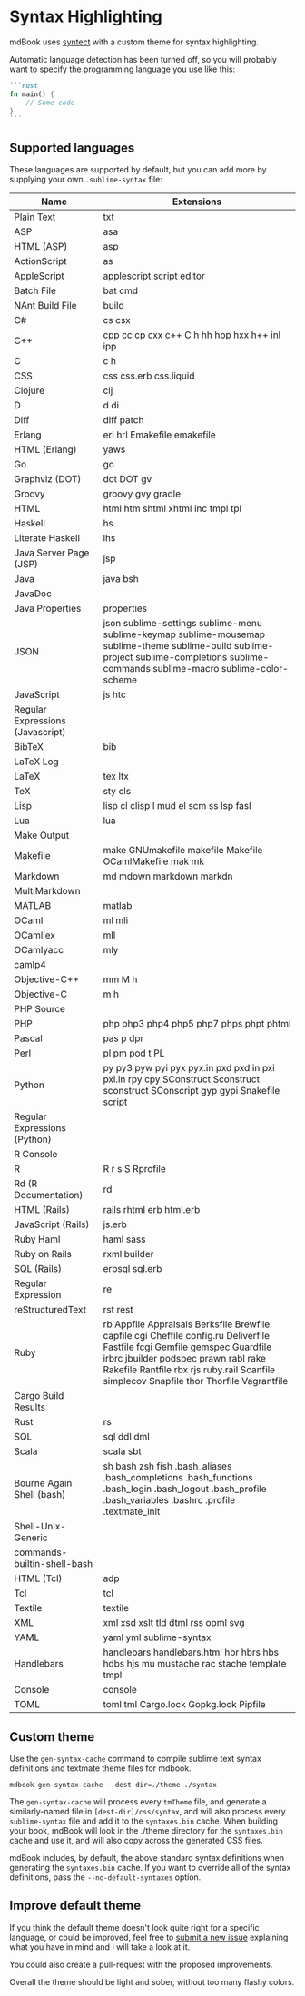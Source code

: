 # Syntax Highlighting

mdBook uses [syntect](https://docs.rs/syntect/5.1.0/syntect/) with a custom theme
for syntax highlighting.

Automatic language detection has been turned off, so you will probably want to
specify the programming language you use like this:

~~~markdown
```rust
fn main() {
    // Some code
}
```
~~~

## Supported languages

These languages are supported by default, but you can add more by supplying
your own `.sublime-syntax` file:

<!-- this list is generated by running `cargo run -- gen-syntax-cache --syntaxes-only` -->
<!-- which outputs a list of names -->

 Name | Extensions
 -----|-----------
 Plain Text | txt
 ASP | asa
 HTML (ASP) | asp
 ActionScript | as
 AppleScript | applescript script editor
 Batch File | bat cmd
 NAnt Build File | build
 C# | cs csx
 C++ | cpp cc cp cxx c++ C h hh hpp hxx h++ inl ipp
 C | c h
 CSS | css css.erb css.liquid
 Clojure | clj
 D | d di
 Diff | diff patch
 Erlang | erl hrl Emakefile emakefile
 HTML (Erlang) | yaws
 Go | go
 Graphviz (DOT) | dot DOT gv
 Groovy | groovy gvy gradle
 HTML | html htm shtml xhtml inc tmpl tpl
 Haskell | hs
 Literate Haskell | lhs
 Java Server Page (JSP) | jsp
 Java | java bsh
 JavaDoc | 
 Java Properties | properties
 JSON | json sublime-settings sublime-menu sublime-keymap sublime-mousemap sublime-theme sublime-build sublime-project sublime-completions sublime-commands sublime-macro sublime-color-scheme
 JavaScript | js htc
 Regular Expressions (Javascript) | 
 BibTeX | bib
 LaTeX Log | 
 LaTeX | tex ltx
 TeX | sty cls
 Lisp | lisp cl clisp l mud el scm ss lsp fasl
 Lua | lua
 Make Output | 
 Makefile | make GNUmakefile makefile Makefile OCamlMakefile mak mk
 Markdown | md mdown markdown markdn
 MultiMarkdown | 
 MATLAB | matlab
 OCaml | ml mli
 OCamllex | mll
 OCamlyacc | mly
 camlp4 | 
 Objective-C++ | mm M h
 Objective-C | m h
 PHP Source | 
 PHP | php php3 php4 php5 php7 phps phpt phtml
 Pascal | pas p dpr
 Perl | pl pm pod t PL
 Python | py py3 pyw pyi pyx pyx.in pxd pxd.in pxi pxi.in rpy cpy SConstruct Sconstruct sconstruct SConscript gyp gypi Snakefile script
 Regular Expressions (Python) | 
 R Console | 
 R | R r s S Rprofile
 Rd (R Documentation) | rd
 HTML (Rails) | rails rhtml erb html.erb
 JavaScript (Rails) | js.erb
 Ruby Haml | haml sass
 Ruby on Rails | rxml builder
 SQL (Rails) | erbsql sql.erb
 Regular Expression | re
 reStructuredText | rst rest
 Ruby | rb Appfile Appraisals Berksfile Brewfile capfile cgi Cheffile config.ru Deliverfile Fastfile fcgi Gemfile gemspec Guardfile irbrc jbuilder podspec prawn rabl rake Rakefile Rantfile rbx rjs ruby.rail Scanfile simplecov Snapfile thor Thorfile Vagrantfile
 Cargo Build Results | 
 Rust | rs
 SQL | sql ddl dml
 Scala | scala sbt
 Bourne Again Shell (bash) | sh bash zsh fish .bash_aliases .bash_completions .bash_functions .bash_login .bash_logout .bash_profile .bash_variables .bashrc .profile .textmate_init
 Shell-Unix-Generic | 
 commands-builtin-shell-bash | 
 HTML (Tcl) | adp
 Tcl | tcl
 Textile | textile
 XML | xml xsd xslt tld dtml rss opml svg
 YAML | yaml yml sublime-syntax
 Handlebars | handlebars handlebars.html hbr hbrs hbs hdbs hjs mu mustache rac stache template tmpl
 Console | console
 TOML | toml tml Cargo.lock Gopkg.lock Pipfile

## Custom theme

Use the `gen-syntax-cache` command to compile sublime text syntax definitions and textmate theme files for mdbook.

    mdbook gen-syntax-cache --dest-dir=./theme ./syntax

The `gen-syntax-cache` will process every `tmTheme` file, and generate a similarly-named file in `[dest-dir]/css/syntax`,
and will also process every `sublime-syntax` file and add it to the `syntaxes.bin` cache. When building your book,
mdBook will look in the ./theme directory for the `syntaxes.bin` cache and use it, and will also copy across the generated
CSS files.

mdBook includes, by default, the above standard syntax definitions when generating the `syntaxes.bin` cache. If you want to
override all of the syntax definitions, pass the `--no-default-syntaxes` option.

## Improve default theme

If you think the default theme doesn't look quite right for a specific language,
or could be improved, feel free to [submit a new
issue](https://github.com/rust-lang/mdBook/issues) explaining what you
have in mind and I will take a look at it.

You could also create a pull-request with the proposed improvements.

Overall the theme should be light and sober, without too many flashy colors.
